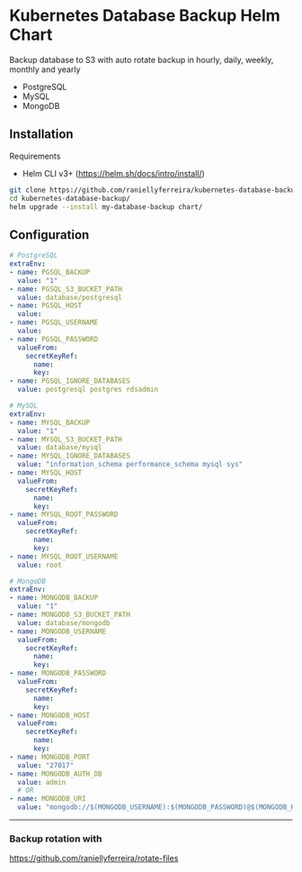 # Kubernetes Database Backup Helm Chart

Backup database to S3 with auto rotate backup in hourly, daily, weekly, monthly and yearly

- PostgreSQL
- MySQL
- MongoDB

## Installation

Requirements

- Helm CLI v3+ (https://helm.sh/docs/intro/install/)

```bash
git clone https://github.com/raniellyferreira/kubernetes-database-backup.git
cd kubernetes-database-backup/
helm upgrade --install my-database-backup chart/
```

## Configuration

```yaml
# PostgreSQL
extraEnv:
- name: PGSQL_BACKUP
  value: "1"
- name: PGSQL_S3_BUCKET_PATH
  value: database/postgresql
- name: PGSQL_HOST
  value: 
- name: PGSQL_USERNAME
  value:
- name: PGSQL_PASSWORD
  valueFrom:
    secretKeyRef:
      name: 
      key: 
- name: PGSQL_IGNORE_DATABASES
  value: postgresql postgres rdsadmin

# MySQL
extraEnv:
- name: MYSQL_BACKUP
  value: "1"
- name: MYSQL_S3_BUCKET_PATH
  value: database/mysql
- name: MYSQL_IGNORE_DATABASES
  value: "information_schema performance_schema mysql sys"
- name: MYSQL_HOST
  valueFrom:
    secretKeyRef:
      name: 
      key: 
- name: MYSQL_ROOT_PASSWORD
  valueFrom:
    secretKeyRef:
      name: 
      key: 
- name: MYSQL_ROOT_USERNAME
  value: root

# MongoDB
extraEnv:
- name: MONGODB_BACKUP
  value: "1"
- name: MONGODB_S3_BUCKET_PATH
  value: database/mongodb
- name: MONGODB_USERNAME
  valueFrom:
    secretKeyRef:
      name: 
      key: 
- name: MONGODB_PASSWORD
  valueFrom:
    secretKeyRef:
      name: 
      key: 
- name: MONGODB_HOST
  valueFrom:
    secretKeyRef:
      name:
      key:
- name: MONGODB_PORT
  value: "27017"
- name: MONGODB_AUTH_DB
  value: admin
  # OR
- name: MONGODB_URI
  value: "mongodb://$(MONGODB_USERNAME):$(MONGODB_PASSWORD)@$(MONGODB_HOST)"
```

---

### Backup rotation with

https://github.com/raniellyferreira/rotate-files
